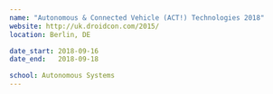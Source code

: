 ```yaml
---
name: "Autonomous & Connected Vehicle (ACT!) Technologies 2018"
website: http://uk.droidcon.com/2015/
location: Berlin, DE

date_start: 2018-09-16
date_end:   2018-09-18

school: Autonomous Systems
---
```

